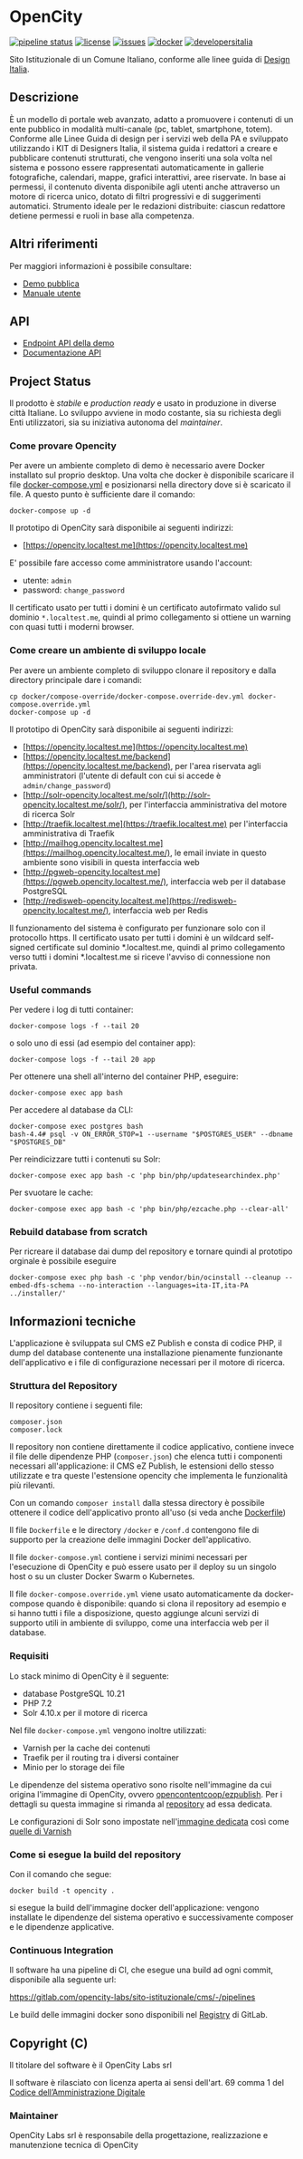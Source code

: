 # OpenCity

[![pipeline status](https://gitlab.com/opencity-labs/sito-istituzionale/cms/badges/master/pipeline.svg)](https://gitlab.com/opencity-labs/sito-istituzionale/cms/commits/master)
[![license](https://img.shields.io/badge/license-GPL-blue.svg)](https://gitlab.com/opencity-labs/sito-istituzionale/cms/blob/master/LICENSE)
[![issues](https://img.shields.io/badge/Issues-open-red?logo=gitlab)](https://gitlab.com/opencity-labs/sito-istituzionale/cms/-/issues)
[![docker](https://img.shields.io/badge/docker-ready-blue?logo=docker)](https://gitlab.com/opencity-labs/sito-istituzionale/cms/container_registry)
[![developersitalia](https://img.shields.io/badge/forum-italia-blue)](https://forum.italia.it/c/software-open-source-per-la-pa/49)

[//]: # ([![developersitalia]&#40;https://img.shields.io/badge/developers-italia-blue&#41;]&#40;https://developers.italia.it/it/software/c_a116-comune-di-ala-comunweb&#41;)


Sito Istituzionale di un Comune Italiano, conforme alle linee guida
di [Design Italia](https://designers.italia.it/progetti/siti-web-comuni/).

## Descrizione

È un modello di portale web avanzato, adatto a promuovere i contenuti di un ente pubblico in modalità multi-canale (pc,
tablet,
smartphone, totem). Conforme alle Linee Guida di design per i servizi web della PA e sviluppato utilizzando i KIT di
Designers
Italia, il sistema guida i redattori a creare e pubblicare contenuti strutturati, che vengono inseriti una sola volta
nel sistema e
possono essere rappresentati automaticamente in gallerie fotografiche, calendari, mappe, grafici interattivi, aree
riservate. In base
ai permessi, il contenuto diventa disponibile agli utenti anche attraverso un motore di ricerca unico, dotato di filtri
progressivi e di
suggerimenti automatici. Strumento ideale per le redazioni distribuite: ciascun redattore detiene permessi e ruoli in
base alla
competenza.

## Altri riferimenti

Per maggiori informazioni è possibile consultare:

* [Demo pubblica](https://www.comune.bugliano.pi.it)
* [Manuale utente](https://manuale.opencontent.it/opencity/)

## API

* [Endpoint API della demo](https://www.comune.bugliano.pi.it/api/openapi/)
* [Documentazione API](https://www.comune.bugliano.pi.it/openapi/doc)

## Project Status

Il prodotto è *stabile* e *production ready* e usato in produzione in diverse città Italiane.
Lo sviluppo avviene in modo costante, sia su richiesta degli Enti utilizzatori, sia su iniziativa autonoma del
*maintainer*.

### Come provare Opencity

Per avere un ambiente completo di demo è necessario avere Docker installato
sul proprio desktop. Una volta che docker è disponibile scaricare il
file [docker-compose.yml](https://gitlab.com/opencity-labs/sito-istituzionale/cms/-/raw/master/docker-compose.yml?inline=false)
e
posizionarsi nella directory dove si è scaricato il
file. A questo punto è sufficiente dare il comando:

```
docker-compose up -d
```

Il prototipo di OpenCity sarà disponibile ai seguenti indirizzi:

* [https://opencity.localtest.me](https://opencity.localtest.me)

E' possibile fare accesso come amministratore usando l'account:

* utente:  `admin`
* password: `change_password`

Il certificato usato per tutti i domini è un certificato autofirmato valido sul
dominio `*.localtest.me`, quindi al primo collegamento si ottiene un warning
con quasi tutti i moderni browser.

### Come creare un ambiente di sviluppo locale

Per avere un ambiente completo di sviluppo clonare
il repository e dalla directory principale dare i comandi:

```
cp docker/compose-override/docker-compose.override-dev.yml docker-compose.override.yml
docker-compose up -d
```

Il prototipo di OpenCity sarà disponibile ai seguenti indirizzi:

* [https://opencity.localtest.me](https://opencity.localtest.me)
* [https://opencity.localtest.me/backend](https://opencity.localtest.me/backend), per l'area riservata agli
  amministratori (l'utente di default con cui si accede è `admin/change_password`)
* [http://solr-opencity.localtest.me/solr/](http://solr-opencity.localtest.me/solr/), per l'interfaccia amministrativa
  del motore di ricerca Solr
* [http://traefik.localtest.me](https://traefik.localtest.me) per l'interfaccia amministrativa di Traefik
* [http://mailhog.opencity.localtest.me](https://mailhog.opencity.localtest.me/), le email inviate in questo ambiente
  sono visibili in questa interfaccia web
* [http://pgweb-opencity.localtest.me](https://pgweb.opencity.localtest.me/), interfaccia web per il database PostgreSQL
* [http://redisweb-opencity.localtest.me](https://redisweb-opencity.localtest.me/), interfaccia web per Redis

Il funzionamento del sistema è configurato per funzionare solo con il protocollo https.
Il certificato usato per tutti i domini è un wildcard self-signed certificate sul dominio *.localtest.me, quindi al
primo collegamento verso tutti i domini *.localtest.me si riceve l'avviso di connessione non privata.

### Useful commands

Per vedere i log di tutti container:

    docker-compose logs -f --tail 20

o solo uno di essi (ad esempio del container app):

    docker-compose logs -f --tail 20 app

Per ottenere una shell all'interno del container PHP, eseguire:

    docker-compose exec app bash

Per accedere al database da CLI:

    docker-compose exec postgres bash
    bash-4.4# psql -v ON_ERROR_STOP=1 --username "$POSTGRES_USER" --dbname "$POSTGRES_DB"

Per reindicizzare tutti i contenuti su Solr:

    docker-compose exec app bash -c 'php bin/php/updatesearchindex.php'

Per svuotare le cache:

    docker-compose exec app bash -c 'php bin/php/ezcache.php --clear-all'

### Rebuild database from scratch

Per ricreare il database dai dump del repository e tornare quindi al prototipo orginale è possibile eseguire

    docker-compose exec php bash -c 'php vendor/bin/ocinstall --cleanup --embed-dfs-schema --no-interaction --languages=ita-IT,ita-PA ../installer/'

## Informazioni tecniche

L'applicazione è sviluppata sul CMS eZ Publish e consta di codice PHP,
il dump del database contenente una installazione pienamente funzionante
dell'applicativo e i file di configurazione necessari per il motore di
ricerca.

### Struttura del Repository

Il repository contiene i seguenti file:

```
composer.json
composer.lock
```

Il repository non contiene direttamente il codice applicativo, contiene
invece il file delle dipendenze PHP (`composer.json`) che elenca tutti i componenti
necessari all'applicazione: il CMS eZ Publish, le estensioni dello stesso
utilizzate e tra queste l'estensione opencity che implementa le funzionalità
più rilevanti. 

Con un comando `composer install` dalla stessa directory è possibile ottenere il codice dell'applicativo
pronto all'uso (si veda anche [Dockerfile](https://gitlab.com/opencity-labs/sito-istituzionale/cms/blob/master/Dockerfile))

Il file `Dockerfile` e le directory `/docker` e `/conf.d` contengono file di supporto per la creazione delle immagini
Docker dell'applicativo.

Il file `docker-compose.yml` contiene i servizi minimi necessari per l'esecuzione di OpenCity e può essere usato per il
deploy su un singolo host o su un cluster Docker Swarm o Kubernetes.

Il file `docker-compose.override.yml` viene usato automaticamente da docker-compose quando è disponibile: quando si
clona il
repository ad esempio e si hanno tutti i file a disposizione, questo aggiunge alcuni servizi di supporto utili in
ambiente di sviluppo, come una interfaccia web per il database.

### Requisiti

Lo stack minimo di OpenCity è il seguente:

* database PostgreSQL 10.21
* PHP 7.2
* Solr 4.10.x per il motore di ricerca

Nel file `docker-compose.yml` vengono inoltre utilizzati:

* Varnish per la cache dei contenuti
* Traefik per il routing tra i diversi container
* Minio per lo storage dei file

Le dipendenze del sistema operativo sono risolte nell'immagine da cui origina l'immagine di OpenCity,
ovvero [opencontentcoop/ezpublish](https://hub.docker.com/r/opencontentcoop/ezpublish).
Per i dettagli su questa immagine si rimanda al [repository](https://www.github.com/OpencontentCoop/docker-ezpublish) ad
essa dedicata.

Le configurazioni di Solr sono impostate nell'[immagine dedicata](https://gitlab.com/opencity-labs/sito-istituzionale/solr)
così come [quelle di Varnish](https://gitlab.com/opencity-labs/sito-istituzionale/varnish)

### Come si esegue la build del repository

Con il comando che segue:

    docker build -t opencity .

si esegue la build dell'immagine docker dell'applicazione: vengono installate le dipendenze
del sistema operativo e successivamente composer e le dipendenze applicative.

### Continuous Integration

Il software ha una pipeline di CI, che esegue una build ad ogni commit, disponibile alla seguente url:

https://gitlab.com/opencity-labs/sito-istituzionale/cms/-/pipelines

Le build delle immagini docker sono disponibili
nel [Registry](https://gitlab.com/opencity-labs/sito-istituzionale/cms/container_registry) di GitLab.

## Copyright (C)

Il titolare del software è il OpenCity Labs srl

Il software è rilasciato con licenza aperta ai sensi dell'art. 69 comma 1
del [Codice dell’Amministrazione Digitale](https://cad.readthedocs.io/)

### Maintainer

OpenCity Labs srl è responsabile della progettazione, realizzazione e manutenzione tecnica di OpenCity

